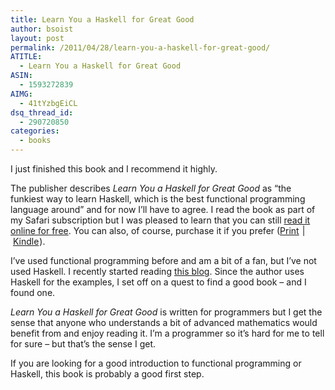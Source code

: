 ```yaml
---
title: Learn You a Haskell for Great Good
author: bsoist
layout: post
permalink: /2011/04/28/learn-you-a-haskell-for-great-good/
ATITLE:
  - Learn You a Haskell for Great Good
ASIN:
  - 1593272839
AIMG:
  - 41tYzbgEiCL
dsq_thread_id:
  - 290720850
categories:
  - books
---
```

I just finished this book and I recommend it highly.

The publisher describes *Learn You a Haskell for Great Good* as &#8220;the funkiest way to learn Haskell, which is the best functional programming language around&#8221; and for now I&#8217;ll have to agree. I read the book as part of my Safari subscription but I was pleased to learn that you can still [read it online for free][1]. You can also, of course, purchase it if you prefer ([Print][2]<img src="http://www.assoc-amazon.com/e/ir?t=&#038;l=as2&#038;o=1&#038;a=1593272839&#038;camp=217145&#038;creative=399349" width="1" height="1" border="0" alt="" style="border:none !important; margin:0px !important;" />&nbsp;|&nbsp;[Kindle][3]<img src="http://www.assoc-amazon.com/e/ir?t=&#038;l=as2&#038;o=1&#038;a=B004VB3V0K&#038;camp=217145&#038;creative=399349" width="1" height="1" border="0" alt="" style="border:none !important; margin:0px !important;" />).

I&#8217;ve used functional programming before and am a bit of a fan, but I&#8217;ve not used Haskell. I recently started reading [this blog][4]. Since the author uses Haskell for the examples, I set off on a quest to find a good book &#8211; and I found one.

*Learn You a Haskell for Great Good* is written for programmers but I get the sense that anyone who understands a bit of advanced mathematics would benefit from and enjoy reading it. I&#8217;m a programmer so it&#8217;s hard for me to tell for sure &#8211; but that&#8217;s the sense I get.

If you are looking for a good introduction to functional programming or Haskell, this book is probably a good first step.

 [1]: http://learnyouahaskell.com/
 [2]: http://www.amazon.com/gp/product/1593272839/ref=as_li_ss_tl?ie=UTF8&#038;tag=weifyoasme-20&#038;linkCode=as2&#038;camp=217145&#038;creative=399349&#038;creativeASIN=1593272839
 [3]: http://www.amazon.com/gp/product/B004VB3V0K/ref=as_li_ss_tl?ie=UTF8&#038;tag=weifyoasme-20&#038;linkCode=as2&#038;camp=217145&#038;creative=399349&#038;creativeASIN=B004VB3V0K
 [4]: http://patternsinfp.wordpress.com/
